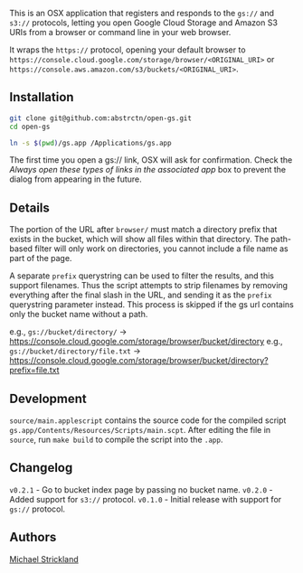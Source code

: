 This is an OSX application that registers and responds to the `gs://` and `s3://` protocols, letting you open Google Cloud Storage and Amazon S3 URIs from a browser or command line in your web browser.

It wraps the `https://` protocol, opening your default browser to `https://console.cloud.google.com/storage/browser/<ORIGINAL_URI>` or `https://console.aws.amazon.com/s3/buckets/<ORIGINAL_URI>`.

## Installation

```bash
git clone git@github.com:abstrctn/open-gs.git
cd open-gs

ln -s $(pwd)/gs.app /Applications/gs.app
```

The first time you open a gs:// link, OSX will ask for confirmation. Check the *Always open these types of links in the associated app* box to prevent the dialog from appearing in the future.

## Details

The portion of the URL after `browser/` must match a directory prefix that exists in the bucket, which will show all files within that directory. The path-based filter will only work on directories, you cannot include a file name as part of the page.

A separate `prefix` querystring can be used to filter the results, and this support filenames. Thus the script attempts to strip filenames by removing everything after the final slash in the URL, and sending it as the `prefix` querystring parameter instead. This process is skipped if the gs url contains only the bucket name without a path.

e.g., `gs://bucket/directory/` -> https://console.cloud.google.com/storage/browser/bucket/directory
e.g., `gs://bucket/directory/file.txt` -> https://console.cloud.google.com/storage/browser/bucket/directory?prefix=file.txt

## Development

`source/main.applescript` contains the source code for the compiled script `gs.app/Contents/Resources/Scripts/main.scpt`. After editing the file in `source`, run `make build` to compile the script into the `.app`.

## Changelog

`v0.2.1` - Go to bucket index page by passing no bucket name.
`v0.2.0` - Added support for `s3://` protocol.
`v0.1.0` - Initial release with support for `gs://` protocol.

## Authors

[Michael Strickland](https://twitter.com/moriogawa)
